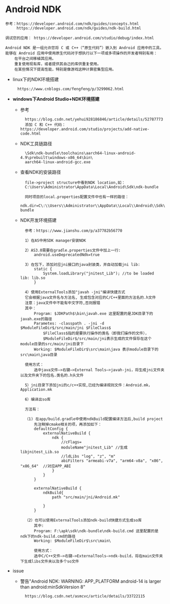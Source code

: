# Android NDK #

	参考：https://developer.android.com/ndk/guides/concepts.html
		 https://developer.android.com/ndk/guides/ndk-build.html

	调试您的应用： https://developer.android.com/studio/debug/index.html

	Android NDK 是一组允许您将 C 或 C++（“原生代码”）嵌入到 Android 应用中的工具。 
	能够在 Android 应用中使用原生代码对于想执行以下一项或多项操作的开发者特别有用：
	    在平台之间移植其应用。
	    重复使用现有库，或者提供其自己的库供重复使用。
	    在某些情况下提高性能，特别是像游戏这种计算密集型应用。
	
- linux下的NDK环境搭建

		https://www.cnblogs.com/fengfeng/p/3299062.html

- **windows下Android Studio+NDK环境搭建**
	
	- 参考
			
			https://blog.csdn.net/yehui928186846/article/details/52787773
			添加 C 和 C++ 代码： https://developer.android.com/studio/projects/add-native-code.html
	
	- NDK工具链路径

			\Sdk\ndk-bundle\toolchains\aarch64-linux-android-4.9\prebuilt\windows-x86_64\bin\
			aarch64-linux-android-gcc.exe

	- 查看NDK的安装路径
	
			file->project structure中看到NDK location,如：
			C:\Users\Administrator\AppData\Local\Android\Sdk\ndk-bundle

			同时项目的local.properties配置文件中也有一样的路径：
			ndk.dir=C\:\\Users\\Administrator\\AppData\\Local\\Android\\Sdk\\ndk-bundle
			
	- NDK开发环境搭建
	
			参考：https://www.jianshu.com/p/a37782b56770

			1）在AS中用SDK manager安装NDK

			2）AS3.0需要在gradle.properties文件中加上一行:
				android.useDeprecatedNdk=true

			3）在包下，添加对应jni接口的java封装类，并自动加载jni lib:
				static {
			        System.loadLibrary("jnitest_Lib"); //to be loaded lib: lib.so
			    }

			4）使用ExternalTools添加"javah -jni"编译快捷方式
			它会根据java文件名与方法名, 生成包含对应的C/C++里面的方法名的.h文件
			注意：java文件中不能有中文字符,否则报错
			其中：
				Program: $JDKPath$\bin\javah.exe 这里配置的是JDK目录下的javah.exe的路径
				Parametes: -classpath . -jni -d $ModuleFileDir$/src/main/jni $FileClass$
					$FileClass$指的是要执行操作的类名（即我们操作的文件），
					$ModuleFileDir$/src/main/jni表示生成的文件保存在这个module目录的src/main/jni目录下
				Working: $ModuleFileDir$\src\main\java 表示module目录下的src\main\java目录
			
			使用方式：
				选中java文件—>右键—>External Tools—>javah-jni，将生成jni文件夹以及文件夹下的包名.类名的.h头文件

			5）jni目录下添加jni的c/c++实现,已经为编译规则文件：Android.mk，Application.mk

			6）编译出so库

			方法有：

			（1) 在app/build.gradle中使用ndkBuild配置编译方法后,build project
				先注释掉cmake相关的项，再添加如下：
				defaultConfig {
					externalNativeBuild {
			            ndk {
			                //cFlags=
			                moduleName"jnitest_Lib" //生成 libjnitest_Lib.so
			                //ldLibs "log", "z", "m"
			                abiFilters "armeabi-v7a", "arm64-v8a", "x86", "x86_64"  //对应APP_ABI
			            }
					}
				}
			
				externalNativeBuild {
			        ndkBuild{
			            path "src/main/jni/Android.mk"
			
			        }
			    }

			（2）也可以使用ExternalTools添加ndk-build快捷方式生成so库
				其中:
				Program: F:\apk\sdk\ndk-bundle\ndk-build.cmd 这里配置的是ndk下的ndk-build.cmd的路径
				Working: $ModuleFileDir$\src\main\

				使用方式：
				选中C/C++文件—>右键—>ExternalTools—>ndk-build，将在main文件夹下生成libs文件夹以及多个so文件
	
- issue

	- 警告"Android NDK: WARNING: APP_PLATFORM android-14 is larger than android:minSdkVersion 8"
	
			https://blog.csdn.net/asmcvc/article/details/33722115